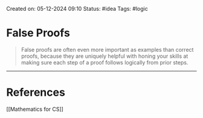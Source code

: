 Created on: 05-12-2024 09:10
Status: #idea
Tags: #logic
# False Proofs
> False proofs are often even more important as examples than correct proofs, because they are uniquely helpful with honing your skills at making sure each step of a proof follows logically from prior steps.




-----------------
# References
[[Mathematics for CS]]